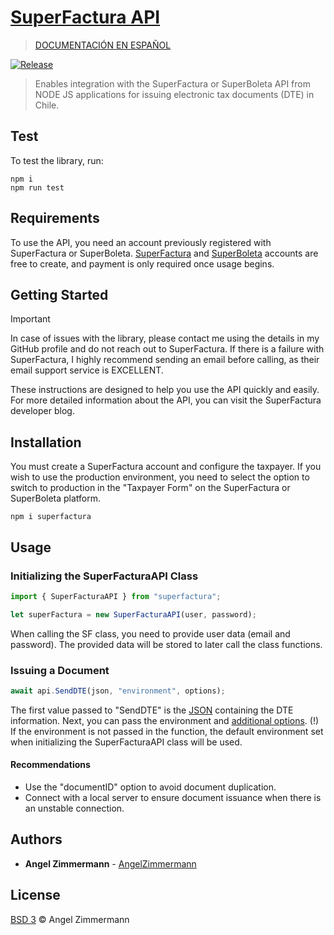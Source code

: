 # [SuperFactura API](https://www.npmjs.com/package/superfactura)

> [DOCUMENTACIÓN EN ESPAÑOL](README.es.md)

[![Release](https://github.com/Zetjen/superfactura-api-nodejs/actions/workflows/npm-publish.yml/badge.svg)](https://github.com/Zetjen/superfactura-api-nodejs/actions/workflows/npm-publish.yml)

> Enables integration with the SuperFactura or SuperBoleta API from NODE JS applications for issuing electronic tax documents (DTE) in Chile.

## Test

To test the library, run:

```
npm i
npm run test
```

## Requirements

To use the API, you need an account previously registered with SuperFactura or SuperBoleta.
[SuperFactura](https://superfactura.cl/) and [SuperBoleta](https://superboleta.cl/) accounts are free to create, and payment is only required once usage begins.

## Getting Started

> [!IMPORTANT]  
> In case of issues with the library, please contact me using the details in my GitHub profile and do not reach out to SuperFactura. If there is a failure with SuperFactura, I highly recommend sending an email before calling, as their email support service is EXCELLENT.

These instructions are designed to help you use the API quickly and easily.
For more detailed information about the API, you can visit the SuperFactura developer blog.

## Installation

You must create a SuperFactura account and configure the taxpayer.
If you wish to use the production environment, you need to select the option to switch to production in the "Taxpayer Form" on the SuperFactura or SuperBoleta platform.

```
npm i superfactura
```

## Usage

### Initializing the SuperFacturaAPI Class

```ts
import { SuperFacturaAPI } from "superfactura";
```

```ts
let superFactura = new SuperFacturaAPI(user, password);
```

When calling the SF class, you need to provide user data (email and password). The provided data will be stored to later call the class functions.

### Issuing a Document

```ts
await api.SendDTE(json, "environment", options);
```

The first value passed to "SendDTE" is the [JSON](https://superfactura.cl/pages/examples) containing the DTE information.
Next, you can pass the environment and [additional options](https://superfactura.cl/pages/opciones).
(!) If the environment is not passed in the function, the default environment set when initializing the SuperFacturaAPI class will be used.

#### Recommendations

- Use the "documentID" option to avoid document duplication.
- Connect with a local server to ensure document issuance when there is an unstable connection.

## Authors

- **Angel Zimmermann** - [AngelZimmermann](https://angelzimmermann.de)

## License

[BSD 3](https://angelzimmermann.de/licences/BSD3) © Angel Zimmermann
